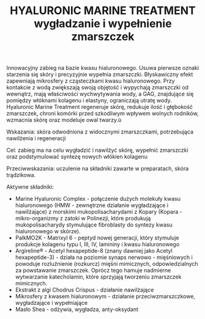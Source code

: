 ﻿---
layout: zabieg
title: HYALURONIC MARINE TREATMENT wygładzanie i wypełnienie zmarszczek
price: 200
img: k22.jpg
---
Innowacyjny zabieg na bazie kwasu hialuronowego. Usuwa pierwsze oznaki starzenia się skóry i precyzyjnie wypełnia zmarszczki. Błyskawiczny efekt zapewniają mikrosfery z cząsteczkami kwasu hialuronowego. Przy kontakcie z wodą zwiększają swoją objętość i wypychają zmarszczki od wewnątrz, mają właściwości wychwytywania wody, a GAG, znajdujące się pomiędzy włóknami kolagenu i elastyny, ograniczają utratę wody. Hyaluronic Marine Treatment regeneruje skórę, redukuje ilość i głębokość zmarszczek, chroni komórki przed szkodliwym wpływem wolnych rodników, wzmacnia skórę oraz modeluje owal twarzy.ù

Wskazania: skóra odwodniona z widocznymi zmarszczkami, potrzebująca nawilżenia i regeneracji

Cel: zabieg ma na celu wygładzić i nawilżyć skórę, wypełnić zmarszczki oraz podstymulować syntezę nowych włókien kolagenu

Przeciwwskazania: uczulenie na składniki zawarte w preparatach, skóra trądzikowa.

Aktywne składniki:

- Marine Hyaluronic Complex - połączenie dużych molekuły kwasu hialuronowego (HMW - zewnętrzne działanie wygładzające i nawilżające) z morskimi mukopolisacharydami z Kopary (Kopara - mikro-organizmy z zatoki w Polinezji, które produkują mukopolisacharydy stymulujące fibroblasty do syntezy kwasu hialuronowego w skórze).
- PalkMO2K - Matrixyl 6 - peptyd nowej generacji, który stymuluje produkcje kolagenu typu I, III, IV, lamininy i kwasu hialuronowego
- Argireline® - Acetyl hexapeptide-8 (znany dawniej jako Acetyl hexapeptide-3) - działa na poziomie synaps nerwowo - mięśniowych i powoduje rozluźnienie (rozkurcz) mięśni mimicznych, odpowiedzialnych za powstawanie zmarszczek. Oprócz tego hamuje nadmierne wytwarzanie katecholamin, które sprzyjają tworzeniu zmarszczek mimicznych.
- Ekstrakt z algi Chodrus Crispus - działanie nawilżające
- Mikrosfery z kwasem hialuronowym - działanie przeciwzmarszczkowe, wygładzające i wypełniające
- Masło Shea - odżywia, wygładza, anty-oksydant